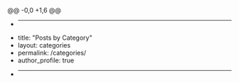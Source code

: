 @@ -0,0 +1,6 @@
+ ---
+ title: "Posts by Category"
+ layout: categories
+ permalink: /categories/
+ author_profile: true
+ ---

